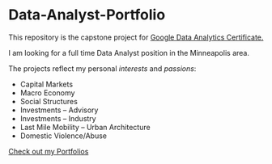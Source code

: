 # Data-Analyst-Portfolio

This repository is the capstone project for [Google Data Analytics Certificate.](https://www.coursera.org/professional-certificates/google-data-analytics)

I am looking for a full time Data Analyst position in the Minneapolis area.

The projects reflect my personal *interests* and *passions*:
+ Capital Markets
+ Macro Economy
+ Social Structures
+ Investments – Advisory
+ Investments – Industry
+ Last Mile Mobility – Urban Architecture
+ Domestic Violence/Abuse


[Check out my Portfolios](https://eternalspring22.github.io/Rzeczkowski.github.io/)
